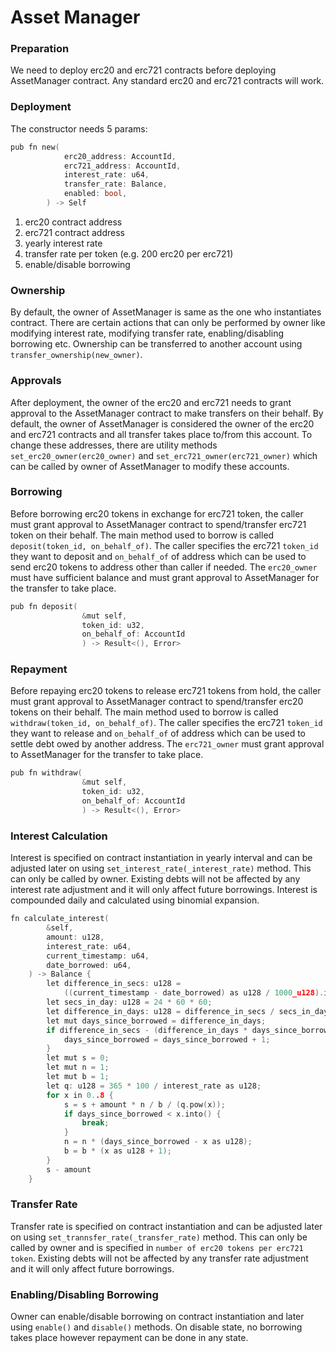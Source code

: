 # Asset Manager

### Preparation

We need to deploy erc20 and erc721 contracts before deploying AssetManager contract. Any standard erc20 and erc721 contracts will work.

### Deployment

The constructor needs 5 params:

```c
pub fn new(
            erc20_address: AccountId,
            erc721_address: AccountId,
            interest_rate: u64,
            transfer_rate: Balance,
            enabled: bool,
        ) -> Self 
```

1. erc20 contract address
2. erc721 contract address
3. yearly interest rate
4. transfer rate per token \(e.g. 200 erc20 per erc721\)
5. enable/disable borrowing

### Ownership

By default, the owner of AssetManager is same as the one who instantiates contract. There are certain actions that can only be performed by owner like modifying interest rate, modifying transfer rate, enabling/disabling borrowing etc. Ownership can be transferred to another account using `transfer_ownership(new_owner)`.

### Approvals

After deployment, the owner of the erc20 and erc721 needs to grant approval to the AssetManager contract to make transfers on their behalf. By default, the owner of AssetManager is considered the owner of the erc20 and erc721 contracts and all transfer takes place to/from this account. To change these addresses, there are utility methods `set_erc20_owner(erc20_owner)` and `set_erc721_owner(erc721_owner)` which can be called by owner of AssetManager to modify these accounts.

### Borrowing

Before borrowing erc20 tokens in exchange for erc721 token, the caller must grant approval to AssetManager contract to spend/transfer erc721 token on their behalf. The main method used to borrow is called `deposit(token_id, on_behalf_of)`. The caller specifies the erc721 `token_id` they want to deposit and `on_behalf_of` of address which can be used to send erc20 tokens to address other than caller if needed. The `erc20_owner` must have sufficient balance and must grant approval to AssetManager for the transfer to take place.

```c
pub fn deposit(
                &mut self,
                token_id: u32,
                on_behalf_of: AccountId
                ) -> Result<(), Error>
```

### Repayment

Before repaying erc20 tokens to release erc721 tokens from hold, the caller must grant approval to AssetManager contract to spend/transfer erc20 tokens on their behalf. The main method used to borrow is called `withdraw(token_id, on_behalf_of)`. The caller specifies the erc721 `token_id` they want to release and `on_behalf_of` of address which can be used to settle debt owed by another address. The `erc721_owner` must grant approval to AssetManager for the transfer to take place.

```c
pub fn withdraw(
                &mut self,
                token_id: u32,
                on_behalf_of: AccountId
                ) -> Result<(), Error>
```

### Interest Calculation

Interest is specified on contract instantiation in yearly interval and can be adjusted later on using `set_interest_rate(_interest_rate)` method. This can only be called by owner. Existing debts will not be affected by any interest rate adjustment and it will only affect future borrowings. Interest is compounded daily and calculated using binomial expansion.

```c
fn calculate_interest(
        &self,
        amount: u128,
        interest_rate: u64,
        current_timestamp: u64,
        date_borrowed: u64,
    ) -> Balance {
        let difference_in_secs: u128 =
            ((current_timestamp - date_borrowed) as u128 / 1000_u128).into(); // Total time elapsed in seconds
        let secs_in_day: u128 = 24 * 60 * 60;
        let difference_in_days: u128 = difference_in_secs / secs_in_day;
        let mut days_since_borrowed = difference_in_days;
        if difference_in_secs - (difference_in_days * days_since_borrowed) > 0 {
            days_since_borrowed = days_since_borrowed + 1;
        }
        let mut s = 0;
        let mut n = 1;
        let mut b = 1;
        let q: u128 = 365 * 100 / interest_rate as u128;
        for x in 0..8 {
            s = s + amount * n / b / (q.pow(x));
            if days_since_borrowed < x.into() {
                break;
            }
            n = n * (days_since_borrowed - x as u128);
            b = b * (x as u128 + 1);
        }
        s - amount
    }
```

### Transfer Rate

Transfer rate is specified on contract instantiation and can be adjusted later on using `set_trannsfer_rate(_transfer_rate)` method. This can only be called by owner and is specified in `number of erc20 tokens per erc721 token`. Existing debts will not be affected by any transfer rate adjustment and it will only affect future borrowings.

### Enabling/Disabling Borrowing

Owner can enable/disable borrowing on contract instantiation and later using `enable()` and `disable()` methods. On disable state, no borrowing takes place however repayment can be done in any state.


